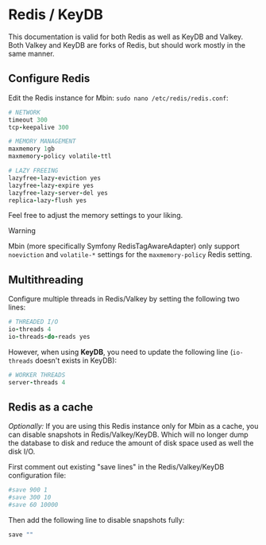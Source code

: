 # Redis / KeyDB

This documentation is valid for both Redis as well as KeyDB and Valkey. Both Valkey and KeyDB are forks of Redis, but should work mostly in the same manner.

## Configure Redis

Edit the Redis instance for Mbin: `sudo nano /etc/redis/redis.conf`:

```ruby
# NETWORK
timeout 300
tcp-keepalive 300

# MEMORY MANAGEMENT
maxmemory 1gb
maxmemory-policy volatile-ttl

# LAZY FREEING
lazyfree-lazy-eviction yes
lazyfree-lazy-expire yes
lazyfree-lazy-server-del yes
replica-lazy-flush yes
```

Feel free to adjust the memory settings to your liking.

> [!WARNING]
> Mbin (more specifically Symfony RedisTagAwareAdapter) only support `noeviction` and `volatile-*` settings for the `maxmemory-policy` Redis setting.

## Multithreading

Configure multiple threads in Redis/Valkey by setting the following two lines:

```ruby
# THREADED I/O
io-threads 4
io-threads-do-reads yes
```

However, when using **KeyDB**, you need to update the following line (`io-threads` doesn't exists in KeyDB):

```ruby
# WORKER THREADS
server-threads 4
```

## Redis as a cache

_Optionally:_ If you are using this Redis instance only for Mbin as a cache, you can disable snapshots in Redis/Valkey/KeyDB. Which will no longer dump the database to disk and reduce the amount of disk space used as well the disk I/O.

First comment out existing "save lines" in the Redis/Valkey/KeyDB configuration file:

```ruby
#save 900 1
#save 300 10
#save 60 10000
```

Then add the following line to disable snapshots fully:

```ruby
save ""
```
